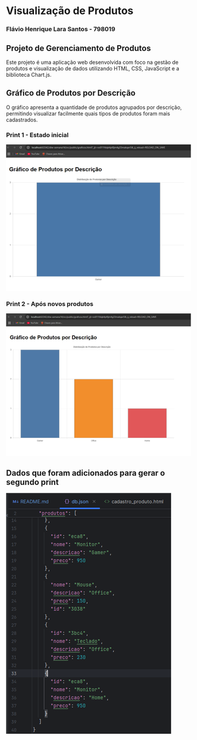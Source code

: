 # Visualização de Produtos

### Flávio Henrique Lara Santos - 798019

## Projeto de Gerenciamento de Produtos
Este projeto é uma aplicação web desenvolvida com foco na gestão de produtos e visualização de dados utilizando HTML, CSS, JavaScript e a biblioteca Chart.js.

## Gráfico de Produtos por Descrição
O gráfico apresenta a quantidade de produtos agrupados por descrição, permitindo visualizar facilmente quais tipos de produtos foram mais cadastrados.

### Print 1 - Estado inicial
![img.png](img.png)

### Print 2 - Após novos produtos
![img_1.png](img_1.png)

## Dados que foram adicionados para gerar o segundo print
![img_2.png](img_2.png)
